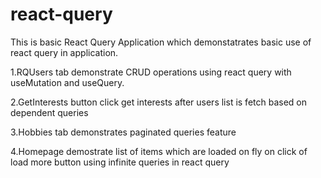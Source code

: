 # react-query
This is basic React Query Application which demonstatrates basic use of react query in application.

1.RQUsers tab demonstrate CRUD operations using react query with useMutation and useQuery.

2.GetInterests button click get interests after users list is fetch based on dependent queries

3.Hobbies tab demonstrates paginated queries feature

4.Homepage demostrate list of items which are loaded on fly on click of load more button using infinite queries in react query

